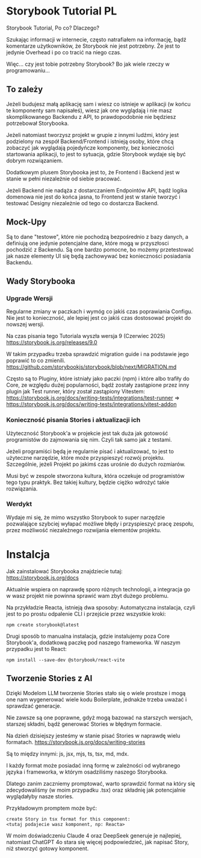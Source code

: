 # Storybook Tutorial PL
Storybook Tutorial, Po co? Dlaczego?

Szukając informacji w internecie, często natrafiałem na informację, bądź komentarze użytkowników, że Storybook nie jest potrzebny. Że jest to jedynie Overhead i po co tracić na niego czas.

Więc... czy jest tobie potrzebny Storybook? Bo jak wiele rzeczy w programowaniu...

## To zależy

Jeżeli budujesz małą aplikację sam i wiesz co istnieje w aplikacji (w końcu te komponenty sam napisałeś), wiesz jak one wyglądają i nie masz skomplikowanego Backendu z API, to prawdopodobnie nie będziesz potrzebował Storybooka. 

Jeżeli natomiast tworzysz projekt w grupie z innymi ludźmi, który jest podzielony na zespół Backend/Frontend i istnieją osoby, które chcą zobaczyć jak wyglądają pojedyńcze komponenty, bez konieczności startowania aplikacji, to jest to sytuacja, gdzie Storybook wydaje się być dobrym rozwiązaniem. 

Dodatkowym plusem Storybooka jest to, że Frontend i Backend jest w stanie w pełni niezależnie od siebie pracować.

Jeżeli Backend nie nadąża z dostarczaniem Endpointów API, bądź logika domenowa nie jest do końca jasna, to Frontend jest w stanie tworzyć i testować Designy niezależnie od tego co dostarcza Backend.

## Mock-Upy

Są to dane "testowe", które nie pochodzą bezpośrednio z bazy danych, a definiują one jedynie potencjalne dane, które mogą w przyszłosci pochodzić z Backendu. Są one bardzo pomocne, bo możemy przetestować jak nasze elementy UI się będą zachowywać bez konieczności posiadania Backendu.

## Wady Storybooka

### Upgrade Wersji

Regularne zmiany w paczkach i wymóg co jakiś czas poprawiania Configu. Nie jest to konieczność, ale lepiej jest co jakiś czas dostosować projekt do nowszej wersji. 

Na czas pisania tego Tutoriala wyszła wersja 9 (Czerwiec 2025)
https://storybook.js.org/releases/9.0

W takim przypadku trzeba sprawdzić migration guide i na podstawie jego poprawić to co zmienili.
https://github.com/storybookjs/storybook/blob/next/MIGRATION.md

Często są to Pluginy, które istniały jako paczki (npm) i które albo trafiły do Core, ze względu dużej popularności, bądź zostały zastąpione przez inny plugin jak Test runner, który został zastąpiony Vitestem: 
https://storybook.js.org/docs/writing-tests/integrations/test-runner
=> https://storybook.js.org/docs/writing-tests/integrations/vitest-addon

### Konieczność pisania Stories i aktualizacji ich

Użyteczność Storybook'a w projekcie jest tak duża jak gotowość programistów do zajmowania się nim. 
Czyli tak samo jak z testami. 

Jeżeli programiści będą je regularnie pisać i aktualizować, to jest to użyteczne narzędzie, które może przyspieszyć rozwój projektu. Szczególnie, jeżeli Projekt po jakimś czas urośnie do dużych rozmiarów. 

Musi być w zespole stworzona kultura, która oczekuje od programistów tego typu praktyk. 
Bez takiej kultury, będzie ciężko wdrożyć takie rozwiązania. 

### Werdykt

Wydaje mi się, że mimo wszystko Storybook to super narzędzie pozwalające szybciej wyłapać możliwe błędy i przyspieszyć pracę zespołu, przez możliwość niezależnego rozwijania elementów projektu. 

# Instalcja

Jak zainstalować Storybooka znajdziecie tutaj:
https://storybook.js.org/docs

Aktualnie wspiera on naprawdę sporo różnych technologii, a integracja go w wasz projekt nie powinna sprawić wam zbyt dużego problemu.

Na przykładzie Reacta, istnieją dwa sposoby:
Automatyczna instalacja, czyli jest to po prostu odpalenie CLI i przejście przez wszystkie kroki:

```
npm create storybook@latest
```

Drugi sposób to manualna instalacja, gdzie instalujemy poza Core Storybook'a, dodatkową paczkę pod naszego frameworka. 
W naszym przypadku jest to React:
```
npm install --save-dev @storybook/react-vite
```


## Tworzenie Stories z AI

Dzięki Modelom LLM tworzenie Stories stało się o wiele prostsze i mogą one nam wygenerować wiele kodu Boilerplate, jednakże trzeba uważać i sprawdzać generacje.

Nie zawsze są one poprawne, gdyż mogą bazować na starszych wersjach, starszej składni, bądź generować Stories w błędnym formacie.

Na dzień dzisiejszy jesteśmy w stanie pisać Stories w naprawdę wielu formatach.
https://storybook.js.org/docs/writing-stories

Są to między innymi: js, jsx, mjs, ts, tsx, md, mdx.

I każdy format może posiadać inną formę w zależności od wybranego języka i frameworka, w którym osadziliśmy naszego Storybooka. 

Dlatego zanim zaczniemy promptować, warto sprawdzić format na który się zdecydowaliśmy (w moim przypadku .tsx) oraz  składnię jak potencjalnie wyglądałyby nasze stories.

Przykładowym promptem może być:

```
create Story in tsx format for this component:
<tutaj podajecie wasz komponent, np: Reacta>
```

W moim doświadczeniu Claude 4 oraz DeepSeek generuje je najlepiej, natomiast ChatGPT 4o stara się więcej podpowiedzieć, jak napisać Story, niż stworzyć gotowy komponent. 



